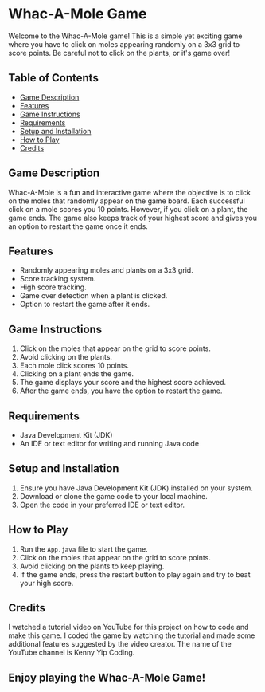 # Whac-A-Mole Game

Welcome to the Whac-A-Mole game! This is a simple yet exciting game where you have to click on moles appearing randomly on a 3x3 grid to score points. Be careful not to click on the plants, or it's game over!

## Table of Contents
- [Game Description](#game-description)
- [Features](#features)
- [Game Instructions](#game-instructions)
- [Requirements](#requirements)
- [Setup and Installation](#setup-and-installation)
- [How to Play](#how-to-play)
- [Credits](#credits)

## Game Description

Whac-A-Mole is a fun and interactive game where the objective is to click on the moles that randomly appear on the game board. Each successful click on a mole scores you 10 points. However, if you click on a plant, the game ends. The game also keeps track of your highest score and gives you an option to restart the game once it ends.

## Features

- Randomly appearing moles and plants on a 3x3 grid.
- Score tracking system.
- High score tracking.
- Game over detection when a plant is clicked.
- Option to restart the game after it ends.

## Game Instructions

1. Click on the moles that appear on the grid to score points.
2. Avoid clicking on the plants.
3. Each mole click scores 10 points.
4. Clicking on a plant ends the game.
5. The game displays your score and the highest score achieved.
6. After the game ends, you have the option to restart the game.

## Requirements

- Java Development Kit (JDK)
- An IDE or text editor for writing and running Java code

## Setup and Installation

1. Ensure you have Java Development Kit (JDK) installed on your system.
2. Download or clone the game code to your local machine.
3. Open the code in your preferred IDE or text editor.

## How to Play

1. Run the `App.java` file to start the game.
2. Click on the moles that appear on the grid to score points.
3. Avoid clicking on the plants to keep playing.
4. If the game ends, press the restart button to play again and try to beat your high score.

## Credits

I watched a tutorial video on YouTube for this project on how to code and make this game. I coded the game by watching the tutorial and made some additional features suggested by the video creator. The name of the YouTube channel is Kenny Yip Coding.

## Enjoy playing the Whac-A-Mole Game!
